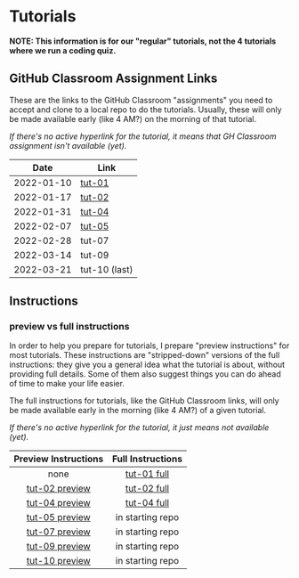 # Tutorials

**NOTE: This information is for our "regular" tutorials, not the 4 tutorials where we run a coding quiz.**

## GitHub Classroom Assignment Links

These are the links to the GitHub Classroom "assignments" you need to accept and clone to a local repo to do the tutorials. Usually, these will only be made available early (like 4 AM?) on the morning of that tutorial.


_If there's no active hyperlink for the tutorial, it means that GH Classroom assignment isn't available (yet)._

 | Date       | Link                                              |
 |------------|---------------------------------------------------|
 | 2022-01-10 | [tut-01](https://classroom.github.com/a/rVE5S0fy) |
 | 2022-01-17 | [tut-02](https://classroom.github.com/a/x7ryYqH6) |
 | 2022-01-31 | [tut-04](https://classroom.github.com/a/aasItZMP) |
 | 2022-02-07 | [tut-05](https://classroom.github.com/a/5XgWQu6Z) |
 | 2022-02-28 | tut-07                                            |
 | 2022-03-14 | tut-09                                            |
 | 2022-03-21 | tut-10 (last)                                     |


## Instructions

### preview vs full instructions

In order to help you prepare for tutorials, I prepare "preview instructions" for most tutorials. These instructions are "stripped-down" versions of the full instructions: they give you a general idea what the tutorial is about, without providing full details. Some of them also suggest things you can do ahead of time to make your life easier.

The full instructions for tutorials, like the GitHub Classroom links, will only be made available early in the morning (like 4 AM?) of a given tutorial.

_If there's no active hyperlink for the tutorial, it just means not available (yet)._

|                                                      Preview Instructions                                                      |                                              Full Instructions                                              |
|:------------------------------------------------------------------------------------------------------------------------------:|:-----------------------------------------------------------------------------------------------------------:|
|                                                              none                                                              | [tut-01 full](https://github.com/MRU-CSIS-3512-202201-001/tut-instructions-full/blob/main/tut-01/tut-01.md) |
| [tut-02 preview](https://github.com/MRU-CSIS-3512-202201-001/tutorial-instructions-preview/blob/main/tut-02/tut-02-preview.md) | [tut-02 full](https://github.com/MRU-CSIS-3512-202201-001/tut-instructions-full/blob/main/tut-02/tut-02.md) |
|          [tut-04 preview](https://github.com/MRU-CSIS-3512-202201-001/tutorial-instructions-preview/tree/main/tut-04)          |      [tut-04 full](https://github.com/MRU-CSIS-3512-202201-001/tut-instructions-full/tree/main/tut-04)      |
|          [tut-05 preview](https://github.com/MRU-CSIS-3512-202201-001/tutorial-instructions-preview/tree/main/tut-05)          |                                              in starting repo                                               |
|          [tut-07 preview](https://github.com/MRU-CSIS-3512-202201-001/tutorial-instructions-preview/tree/main/tut-07)          |                                              in starting repo                                               |
|                                                         [tut-09 preview](https://github.com/MRU-CSIS-3512-202201-001/tutorial-instructions-preview/tree/main/tut-09)                                                         |                                                 in starting repo                                                 |
|                                                         [tut-10 preview](https://github.com/MRU-CSIS-3512-202201-001/tutorial-instructions-preview/tree/main/tut-10)                                                         |                                                 in starting repo                                                 |

